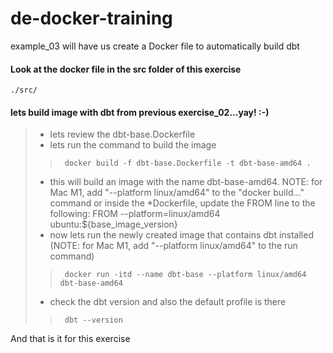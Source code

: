 # de-docker-training
example_03 will have us create a Docker file to automatically build dbt

#### Look at the docker file in the src folder of this exercise
```
./src/

```
#### lets build image with dbt from previous exercise_02...yay! :-)
> * lets review the dbt-base.Dockerfile
> * lets run the command to build the image
>>      docker build -f dbt-base.Dockerfile -t dbt-base-amd64 .
> * this will build an image with the name dbt-base-amd64.  NOTE: for Mac M1, add "--platform linux/amd64" to the "docker build..." command or inside the *Dockerfile, update the FROM line to the following:
>       FROM --platform=linux/amd64 ubuntu:${base_image_version}
> * now lets run the newly created image that contains dbt installed (NOTE: for Mac M1, add "--platform linux/amd64" to the run command)
>>      docker run -itd --name dbt-base --platform linux/amd64 dbt-base-amd64
> * check the dbt version and also the default profile is there
>>      dbt --version

And that is it for this exercise
